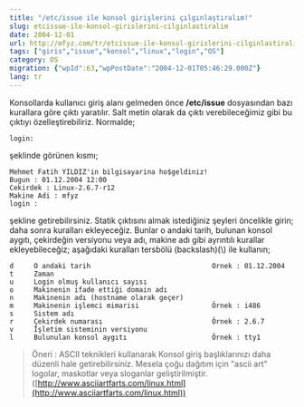 ```yaml
---
title: "/etc/issue ile konsol girişlerini çılgınlaştıralım!"
slug: etcissue-ile-konsol-girislerini-cilginlastiralim
date: 2004-12-01
url: http://mfyz.com/tr/etcissue-ile-konsol-girislerini-cilginlastiralim/
tags: ["giris","issue","konsol","linux","login","OS"]
category: OS
migration: {"wpId":63,"wpPostDate":"2004-12-01T05:46:29.000Z"}
lang: tr
---
```


Konsollarda kullanıcı giriş alanı gelmeden önce **/etc/issue** dosyasından bazı kurallara göre çıktı yaratılır. Salt metin olarak da çıktı verebileceğimiz gibi bu çıktıyı özelleştirebiliriz. Normalde;
```
login:
```
şeklinde görünen kısmı;
```
Mehmet Fatih YILDIZ'in bilgisayarina ho$geldiniz!
Bugun : 01.12.2004 12:00
Cekirdek : Linux-2.6.7-r12
Makine Adi : mfyz
login :

```
şekline getirebilirsiniz. Statik çıktısını almak istediğiniz şeyleri öncelikle girin; daha sonra kuralları ekleyeceğiz. Bunlar o andaki tarih, bulunan konsol aygıtı, çekirdeğin versiyonu veya adı, makine adı gibi ayrıntılı kurallar ekleyebileceğiz; aşağıdaki kuralları tersbölü (backslash)(\\) ile kullanın;
```
d     O andaki tarih                              Örnek : 01.12.2004
t     Zaman
u     Login olmuş kullanıcı sayısı
o     Makinenin ifade ettiği domain adı
n     Makinenin adı (hostname olarak geçer)
m     Makinenin işlemci mimarisi                  Örnek : i486
s     Sistem adı
r     Çekirdek numarası                           Örnek : 2.6.7
v     İşletim sisteminin versiyonu
l     Bulunulan konsol aygıtı                     Örnek : tty1

```

> Öneri : ASCII teknikleri kullanarak Konsol giriş başlıklarınızı daha düzenli hale getirebilirsiniz. Mesela çoğu dağıtım için "ascii art" logolar, maskotlar veya sloganlar geliştirilmiştir. ([http://www.asciiartfarts.com/linux.html](http://www.asciiartfarts.com/linux.html))